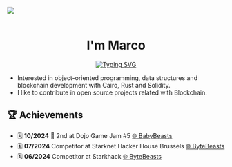 <img src="https://user-images.githubusercontent.com/73097560/115834477-dbab4500-a447-11eb-908a-139a6edaec5c.gif"><br><br>

<h1 align="center"><b>I'm Marco </b></h1>
<!--  -->
<p align="center">
  <a href="https://git.io/typing-svg"><img src="https://readme-typing-svg.demolab.com?font=Fira+Code&pause=1000&color=FF4500&center=true&vCenter=true&width=435&lines=Software+Developer;Tech+Geek;Programmer;Do+not+stop+of+learning" alt="Typing SVG" /></a>
</p>

- Interested in object-oriented programming, data structures and blockchain development with Cairo, Rust and Solidity.
- I like to contribute in open source projects related with Blockchain.


## 🏆 Achievements 
- 🗓️ **10/2024** 🥈 2nd at Dojo Game Jam #5 [🌐 BabyBeasts](https://github.com/ByteBuildersLabs/BabyBeastsv2)
- 🗓️ **07/2024** Competitor at Starknet Hacker House Brussels [🌐 ByteBeasts](https://github.com/ByteBuildersLabs/ByteBeastsFrontend)
- 🗓️ **06/2024** Competitor at Starkhack [🌐 ByteBeasts](https://ethglobal.com/showcase/bytebeasts-kf97c)

<br>

